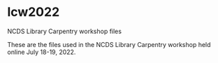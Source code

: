 # lcw2022
NCDS Library Carpentry workshop files

These are the files used in the NCDS Library Carpentry workshop held online July 18-19, 2022.
